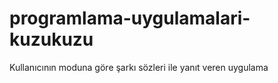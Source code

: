 # programlama-uygulamalari-kuzukuzu
Kullanıcının moduna göre şarkı sözleri ile yanıt veren uygulama
